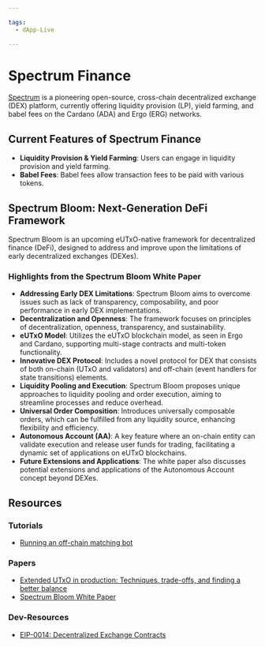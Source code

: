 ```yaml
---

tags:
  - dApp-Live

---
```


# Spectrum Finance

[Spectrum](https://spectrum.fi) is a pioneering open-source, cross-chain decentralized exchange (DEX) platform, currently offering liquidity provision (LP), yield farming, and babel fees on the Cardano (ADA) and Ergo (ERG) networks.

## Current Features of Spectrum Finance

- **Liquidity Provision & Yield Farming**: Users can engage in liquidity provision and yield farming.
- **Babel Fees**: Babel fees allow transaction fees to be paid with various tokens.

## Spectrum Bloom: Next-Generation DeFi Framework

Spectrum Bloom is an upcoming eUTxO-native framework for decentralized finance (DeFi), designed to address and improve upon the limitations of early decentralized exchanges (DEXes). 

### Highlights from the Spectrum Bloom White Paper

- **Addressing Early DEX Limitations**: Spectrum Bloom aims to overcome issues such as lack of transparency, composability, and poor performance in early DEX implementations.
- **Decentralization and Openness**: The framework focuses on principles of decentralization, openness, transparency, and sustainability.
- **eUTxO Model**: Utilizes the eUTxO blockchain model, as seen in Ergo and Cardano, supporting multi-stage contracts and multi-token functionality.
- **Innovative DEX Protocol**: Includes a novel protocol for DEX that consists of both on-chain (UTxO and validators) and off-chain (event handlers for state transitions) elements.
- **Liquidity Pooling and Execution**: Spectrum Bloom proposes unique approaches to liquidity pooling and order execution, aiming to streamline processes and reduce overhead.
- **Universal Order Composition**: Introduces universally composable orders, which can be fulfilled from any liquidity source, enhancing flexibility and efficiency.
- **Autonomous Account (AA)**: A key feature where an on-chain entity can validate execution and release user funds for trading, facilitating a dynamic set of applications on eUTxO blockchains.
- **Future Extensions and Applications**: The white paper also discusses potential extensions and applications of the Autonomous Account concept beyond DEXes.

## Resources

### Tutorials

- [Running an off-chain matching bot](https://github.com/ergolabs/ergo-dex-backend#building--running-the-off-chain-services)

### Papers

- [Extended UTxO in production: Techniques, trade-offs, and finding a better balance](https://spectrum.fi/eutxo_in_production.pdf)
- [Spectrum Bloom White Paper](https://spectrum.fi/spectrum_bloom_wp.pdf)

### Dev-Resources

- [EIP-0014: Decentralized Exchange Contracts](https://github.com/ergoplatform/eips/pull/27)

